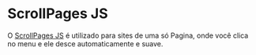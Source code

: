 # ScrollPages JS

O [ScrollPages JS](https://github.com/dayvson009/ScrollPage) é utilizado para sites de uma só Pagina, onde você clica no menu e ele desce automaticamente e suave.